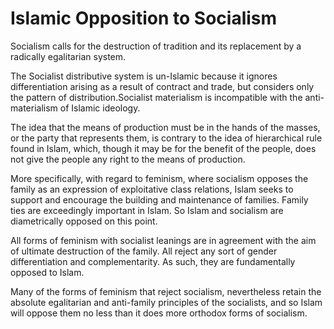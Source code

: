Islamic Opposition to Socialism
===============================

Socialism calls for the destruction of tradition and its replacement by
a radically egalitarian system.

The Socialist distributive system is un-Islamic because it ignores
differentiation arising as a result of contract and trade, but considers
only the pattern of distribution.Socialist materialism is incompatible
with the anti- materialism of Islamic ideology.

The idea that the means of production must be in the hands of the
masses, or the party that represents them, is contrary to the idea of
hierarchical rule found in Islam, which, though it may be for the
benefit of the people, does not give the people any right to the means
of production.

More specifically, with regard to feminism, where socialism opposes the
family as an expression of exploitative class relations, Islam seeks to
support and encourage the building and maintenance of families. Family
ties are exceedingly important in Islam. So Islam and socialism are
diametrically opposed on this point.

All forms of feminism with socialist leanings are in agreement with the
aim of ultimate destruction of the family. All reject any sort of gender
differentiation and complementarity. As such, they are fundamentally
opposed to Islam.

Many of the forms of feminism that reject socialism, nevertheless retain
the absolute egalitarian and anti-family principles of the socialists,
and so Islam will oppose them no less than it does more orthodox forms
of socialism.


